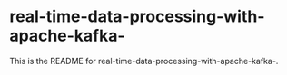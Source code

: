# real-time-data-processing-with-apache-kafka-
This is the README for real-time-data-processing-with-apache-kafka-.
